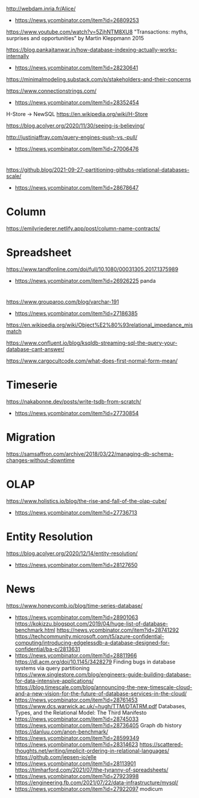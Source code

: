 http://webdam.inria.fr/Alice/
* https://news.ycombinator.com/item?id=26809253

https://www.youtube.com/watch?v=5ZjhNTM8XU8 "Transactions: myths, surprises and opportunities" by Martin Kleppmann 2015

https://blog.pankajtanwar.in/how-database-indexing-actually-works-internally
* https://news.ycombinator.com/item?id=28230641

https://minimalmodeling.substack.com/p/stakeholders-and-their-concerns

https://www.connectionstrings.com/
* https://news.ycombinator.com/item?id=28352454

H-Store -> NewSQL
https://en.wikipedia.org/wiki/H-Store


https://blog.acolyer.org/2020/11/30/seeing-is-believing/

http://justinjaffray.com/query-engines-push-vs.-pull/
* https://news.ycombinator.com/item?id=27006476

#
https://github.blog/2021-09-27-partitioning-githubs-relational-databases-scale/
* https://news.ycombinator.com/item?id=28678647

# Column
https://emilyriederer.netlify.app/post/column-name-contracts/

# Spreadsheet
https://www.tandfonline.com/doi/full/10.1080/00031305.2017.1375989
* https://news.ycombinator.com/item?id=26926225 panda


#
https://www.grouparoo.com/blog/varchar-191
* https://news.ycombinator.com/item?id=27186385

https://en.wikipedia.org/wiki/Object%E2%80%93relational_impedance_mismatch

https://www.confluent.io/blog/ksqldb-streaming-sql-the-query-your-database-cant-answer/

https://www.cargocultcode.com/what-does-first-normal-form-mean/

# Timeserie
https://nakabonne.dev/posts/write-tsdb-from-scratch/
* https://news.ycombinator.com/item?id=27730854

# Migration
https://samsaffron.com/archive/2018/03/22/managing-db-schema-changes-without-downtime

# OLAP
https://www.holistics.io/blog/the-rise-and-fall-of-the-olap-cube/
* https://news.ycombinator.com/item?id=27736713

# Entity Resolution
https://blog.acolyer.org/2020/12/14/entity-resolution/
* https://news.ycombinator.com/item?id=28127650

# News
https://www.honeycomb.io/blog/time-series-database/
* https://news.ycombinator.com/item?id=28901063
https://kokizzu.blogspot.com/2019/04/huge-list-of-database-benchmark.html
https://news.ycombinator.com/item?id=28741292
https://techcommunity.microsoft.com/t5/azure-confidential-computing/introducing-edgelessdb-a-database-designed-for-confidential/ba-p/2813631
* https://news.ycombinator.com/item?id=28811966
https://dl.acm.org/doi/10.1145/3428279 Finding bugs in database systems via query partitioning
https://www.singlestore.com/blog/engineers-guide-building-database-for-data-intensive-applications/
https://blog.timescale.com/blog/announcing-the-new-timescale-cloud-and-a-new-vision-for-the-future-of-database-services-in-the-cloud/
* https://news.ycombinator.com/item?id=28761453
https://www.dcs.warwick.ac.uk/~hugh/TTM/DTATRM.pdf Databases, Types, and the Relational Model: The Third Manifesto
* https://news.ycombinator.com/item?id=28745033
https://news.ycombinator.com/item?id=28736405 Graph db history
https://danluu.com/anon-benchmark/
* https://news.ycombinator.com/item?id=28599349
https://news.ycombinator.com/item?id=28314623
https://scattered-thoughts.net/writing/implicit-ordering-in-relational-languages/
https://github.com/jepsen-io/elle
* https://news.ycombinator.com/item?id=28113901
https://timharford.com/2021/07/the-tyranny-of-spreadsheets/
* https://news.ycombinator.com/item?id=27923998
https://engineering.fb.com/2021/07/22/data-infrastructure/mysql/
* https://news.ycombinator.com/item?id=27922097 modicum